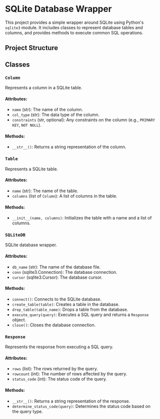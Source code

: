 # SQLite Database Wrapper

This project provides a simple wrapper around SQLite using Python's `sqlite3` module. It includes classes to represent database tables and columns, and provides methods to execute common SQL operations.

## Project Structure

## Classes

### `Column`

Represents a column in a SQLite table.

#### Attributes:
- `name` (str): The name of the column.
- `col_type` (str): The data type of the column.
- `constraints` (str, optional): Any constraints on the column (e.g., `PRIMARY KEY`, `NOT NULL`).

#### Methods:
- `__str__()`: Returns a string representation of the column.

### `Table`

Represents a SQLite table.

#### Attributes:
- `name` (str): The name of the table.
- `columns` (list of `Column`): A list of columns in the table.

#### Methods:
- `__init__(name, columns)`: Initializes the table with a name and a list of columns.

### `SQLiteDB`

SQLite database wrapper.

#### Attributes:
- `db_name` (str): The name of the database file.
- `conn` (sqlite3.Connection): The database connection.
- `cursor` (sqlite3.Cursor): The database cursor.

#### Methods:
- `connect()`: Connects to the SQLite database.
- `create_table(table)`: Creates a table in the database.
- `drop_table(table_name)`: Drops a table from the database.
- `execute_query(query)`: Executes a SQL query and returns a `Response` object.
- `close()`: Closes the database connection.

### `Response`

Represents the response from executing a SQL query.

#### Attributes:
- `rows` (list): The rows returned by the query.
- `rowcount` (int): The number of rows affected by the query.
- `status_code` (int): The status code of the query.

#### Methods:
- `__str__()`: Returns a string representation of the response.
- `determine_status_code(query)`: Determines the status code based on the query type.